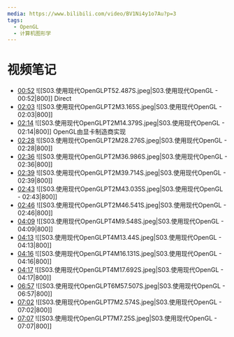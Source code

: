 ```yaml
---
media: https://www.bilibili.com/video/BV1Ni4y1o7Au?p=3
tags:
  - OpenGL
  - 计算机图形学
---
```

# 视频笔记
- [00:52](https://www.bilibili.com/video/BV1Ni4y1o7Au?p=3&t=52.487437#t=52.49) ![[S03.使用现代OpenGLPT52.487S.jpeg|S03.使用现代OpenGL - 00:52|800]] Direct
- [02:03](https://www.bilibili.com/video/BV1Ni4y1o7Au?p=3&t=123.165498#t=02:03.17) ![[S03.使用现代OpenGLPT2M3.165S.jpeg|S03.使用现代OpenGL - 02:03|800]] 
- [02:14](https://www.bilibili.com/video/BV1Ni4y1o7Au?p=3&t=134.379002#t=02:14.38) ![[S03.使用现代OpenGLPT2M14.379S.jpeg|S03.使用现代OpenGL - 02:14|800]] OpenGL由显卡制造商实现
- [02:28](https://www.bilibili.com/video/BV1Ni4y1o7Au?p=3&t=148.275784#t=02:28.28) ![[S03.使用现代OpenGLPT2M28.276S.jpeg|S03.使用现代OpenGL - 02:28|800]] 
- [02:36](https://www.bilibili.com/video/BV1Ni4y1o7Au?p=3&t=156.985825#t=02:36.99) ![[S03.使用现代OpenGLPT2M36.986S.jpeg|S03.使用现代OpenGL - 02:36|800]] 
- [02:39](https://www.bilibili.com/video/BV1Ni4y1o7Au?p=3&t=159.713787#t=02:39.71) ![[S03.使用现代OpenGLPT2M39.714S.jpeg|S03.使用现代OpenGL - 02:39|800]] 
- [02:43](https://www.bilibili.com/video/BV1Ni4y1o7Au?p=3&t=163.03548#t=02:43.04) ![[S03.使用现代OpenGLPT2M43.035S.jpeg|S03.使用现代OpenGL - 02:43|800]] 
- [02:46](https://www.bilibili.com/video/BV1Ni4y1o7Au?p=3&t=166.540662#t=02:46.54) ![[S03.使用现代OpenGLPT2M46.541S.jpeg|S03.使用现代OpenGL - 02:46|800]] 
- [04:09](https://www.bilibili.com/video/BV1Ni4y1o7Au?p=3&t=249.547919#t=04:09.55) ![[S03.使用现代OpenGLPT4M9.548S.jpeg|S03.使用现代OpenGL - 04:09|800]] 
- [04:13](https://www.bilibili.com/video/BV1Ni4y1o7Au?p=3&t=253.439885#t=04:13.44) ![[S03.使用现代OpenGLPT4M13.44S.jpeg|S03.使用现代OpenGL - 04:13|800]] 
- [04:16](https://www.bilibili.com/video/BV1Ni4y1o7Au?p=3&t=256.130852#t=04:16.13) ![[S03.使用现代OpenGLPT4M16.131S.jpeg|S03.使用现代OpenGL - 04:16|800]] 
- [04:17](https://www.bilibili.com/video/BV1Ni4y1o7Au?p=3&t=257.691913#t=04:17.69) ![[S03.使用现代OpenGLPT4M17.692S.jpeg|S03.使用现代OpenGL - 04:17|800]] 
- [06:57](https://www.bilibili.com/video/BV1Ni4y1o7Au?p=3&t=417.506966#t=06:57.51) ![[S03.使用现代OpenGLPT6M57.507S.jpeg|S03.使用现代OpenGL - 06:57|800]] 
- [07:02](https://www.bilibili.com/video/BV1Ni4y1o7Au?p=3&t=422.574107#t=07:02.57) ![[S03.使用现代OpenGLPT7M2.574S.jpeg|S03.使用现代OpenGL - 07:02|800]] 
- [07:07](https://www.bilibili.com/video/BV1Ni4y1o7Au?p=3&t=427.249849#t=07:07.25) ![[S03.使用现代OpenGLPT7M7.25S.jpeg|S03.使用现代OpenGL - 07:07|800]] 